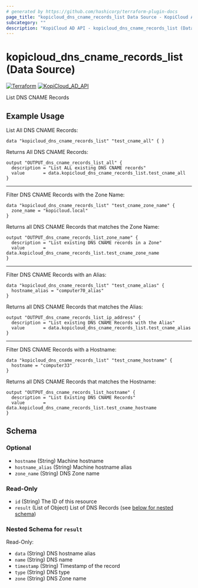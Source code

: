 ```yaml
---
# generated by https://github.com/hashicorp/terraform-plugin-docs
page_title: "kopicloud_dns_cname_records_list Data Source - KopiCloud AD Provider"
subcategory: ""
description: "KopiCloud AD API - kopicloud_dns_cname_records_list (Data Source)"
---
```


# kopicloud_dns_cname_records_list (Data Source)
[![Terraform](https://img.shields.io/badge/terraform-v1.3+-blue.svg)](https://www.terraform.io/downloads.html) 
[![KopiCloud_AD_API](https://img.shields.io/badge/kopiCloud_ad-v1.0+-blueviolet.svg)](https://www.kopicloud-ad-api.com)

List DNS CNAME Records

## Example Usage

List All DNS CNAME Records:
```
data "kopicloud_dns_cname_records_list" "test_cname_all" { }
```

Returns All DNS CNAME Records:
```
output "OUTPUT_dns_cname_records_list_all" {
  description = "List ALL existing DNS CNAME records"
  value       = data.kopicloud_dns_cname_records_list.test_cname_all
}
```

----

Filter DNS CNAME Records with the Zone Name:
```
data "kopicloud_dns_cname_records_list" "test_cname_zone_name" {
  zone_name = "kopicloud.local"
}
```

Returns all DNS CNAME Records that matches the Zone Name:
```
output "OUTPUT_dns_cname_records_list_zone_name" {
  description = "List existing DNS CNAME records in a Zone"
  value       = data.kopicloud_dns_cname_records_list.test_cname_zone_name
}
```

----

Filter DNS CNAME Records with an Alias:
```
data "kopicloud_dns_cname_records_list" "test_cname_alias" {
  hostname_alias = "computer70_alias"
}
```

Returns all DNS CNAME Records that matches the Alias:
```
output "OUTPUT_dns_cname_records_list_ip_address" {
  description = "List existing DNS CNAME Records with the Alias"
  value       = data.kopicloud_dns_cname_records_list.test_cname_alias
}
```

----

Filter DNS CNAME Records with a Hostname:
```
data "kopicloud_dns_cname_records_list" "test_cname_hostname" {
  hostname = "computer33"
}
```

Returns all DNS CNAME Records that matches the Hostname:
```
output "OUTPUT_dns_cname_records_list_hostname" {
  description = "List Existing DNS CNAME Records"
  value       = data.kopicloud_dns_cname_records_list.test_cname_hostname
}
```

<!-- schema generated by tfplugindocs -->
## Schema

### Optional

- `hostname` (String) Machine hostname
- `hostname_alias` (String) Machine hostname alias
- `zone_name` (String) DNS Zone name

### Read-Only

- `id` (String) The ID of this resource
- `result` (List of Object) List of DNS Records (see [below for nested schema](#nestedatt--result))

<a id="nestedatt--result"></a>
### Nested Schema for `result`

Read-Only:

- `data` (String) DNS hostname alias
- `name` (String) DNS name
- `timestamp` (String) Timestamp of the record
- `type` (String) DNS type
- `zone` (String) DNS Zone name
